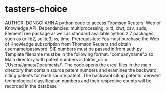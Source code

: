 tasters-choice
==============
AUTHOR: DONGGI AHN
A python code to access Thomson Reuters' Web of Knowledge API.
Dependencies: multiprocessing, xlrd, xlwt, csv, suds, ElementTree package as well as standard available python 2.7 packages such as urllib2, sqlite3, os, time.
Prerequisites: You must purchase the Web of Knowledge subscription from Thomson Reuters and obtain username/password.
SID numbers must be passed in from auth.py
Template filename must be in the following format. "companyname".xlsx
Main directory with patent numbers is folder_dir = '/Users/James/Documents/'.
The code opens the excel files in the main directory that contain source patent numbers and examines the backward citing 
patents for each source patent.
The backward citing patents' derwent technological classification numbers and their respective
counts will be recorded in the database.
